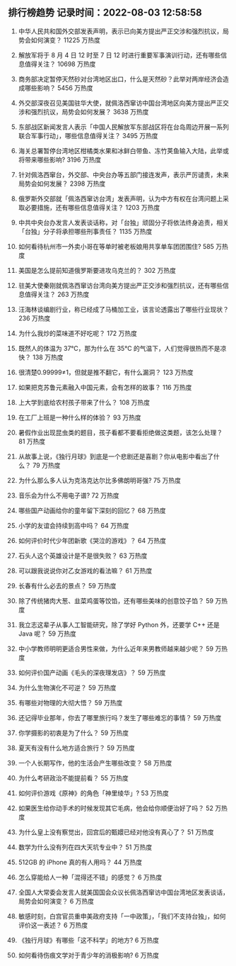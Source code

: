 
## 排行榜趋势 记录时间：2022-08-03 12:58:58
  
  1. 中华人民共和国外交部发表声明，表示已向美方提出严正交涉和强烈抗议，局势会如何演变？ 11225 万热度
    
  2. 解放军将于 8 月 4 日 12 时至 7 日 12 时进行重要军事演训行动，还有哪些信息值得关注？ 10698 万热度
    
  3. 商务部决定暂停天然砂对台湾地区出口，什么是天然砂？此举对两岸经济会造成哪些影响？ 5456 万热度
    
  4. 外交部深夜召见美国驻华大使，就佩洛西窜访中国台湾地区向美方提出严正交涉和强烈抗议，局势会如何发展？ 3638 万热度
    
  5. 东部战区新闻发言人表示「中国人民解放军东部战区将在台岛周边开展一系列联合军事行动」，哪些信息值得关注？ 3495 万热度
    
  6. 海关总署暂停台湾地区柑橘类水果和冰鲜白带鱼、冻竹荚鱼输入大陆，此举或将带来哪些影响? 3196 万热度
    
  7. 针对佩洛西窜台，外交部、中央台办等五部门接连发声，表示严厉谴责，未来局势会如何发展？ 2398 万热度
    
  8. 俄罗斯外交部就「佩洛西窜访台湾」发表声明，认为中方有权在台湾问题上采取必要措施，还有哪些信息值得关注？ 1203 万热度
    
  9. 中共中央台办发言人发表谈话称，对「台独」顽固分子将依法终身追责，相关「台独」分子将承担哪些刑事责任？ 1135 万热度
    
  10. 如何看待杭州市一外卖小哥在等单时被老板娘用共享单车团团围住? 585 万热度
    
  11. 美国是怎么提前知道俄罗斯要进攻乌克兰的？ 302 万热度
    
  12. 驻美大使秦刚就佩洛西窜访台湾向美方提出严正交涉和强烈抗议，还有哪些信息值得关注？ 263 万热度
    
  13. 汪海林谈编剧行业，称已经成了马桶加工业，该言论透露出了哪些行业现状？ 236 万热度
    
  14. 为什么我炒的菜味道不好吃呢？ 172 万热度
    
  15. 既然人的体温为 37℃，那为什么在 35℃ 的气温下，人们觉得很热而不是凉快？ 138 万热度
    
  16. 很清楚0.99999≠1，但就是推不翻它，有什么漏洞？ 123 万热度
    
  17. 如果把克苏鲁元素融入中国元素，会有怎样的故事？ 116 万热度
    
  18. 上大学到底给农村孩子带来了什么？ 108 万热度
    
  19. 在工厂上班是一种什么样的体验？ 93 万热度
    
  20. 暑假作业出现昆虫类的题目，孩子看都不要看拒绝做这类题，该怎么处理？ 81 万热度
    
  21. 从故事上说，《独行月球》到底是一个悲剧还是喜剧？你从电影中看出了什么？ 79 万热度
    
  22. 为什么那么多人认为克洛克达尔比多佛朗明哥强? 75 万热度
    
  23. 音乐会为什么不用电子谱? 72 万热度
    
  24. 哪些国产动画给你的童年留下深刻的回忆？ 68 万热度
    
  25. 小学的友谊会持续到高中吗？ 64 万热度
    
  26. 如何评价时代少年团新歌《哭泣的游戏》？ 64 万热度
    
  27. 石头人这个英雄设计是不是很失败？ 63 万热度
    
  28. 可以跟我说说你对乙女游戏的看法嘛？ 61 万热度
    
  29. 长春有什么必去的景点？ 59 万热度
    
  30. 除了传统猪肉大葱、韭菜鸡蛋等饺馅，还有哪些美味的创意饺子馅？ 59 万热度
    
  31. 我立志这辈子从事人工智能研究，除了学好 Python 外，还要学 C++ 还是 Java 呢？ 59 万热度
    
  32. 中小学教师明明更适合男性来做，为什么近年来男教师越来越少呢？ 59 万热度
    
  33. 如何评价国产动画《毛头的深夜理发店》？ 59 万热度
    
  34. 为什么生物演化不可逆？ 59 万热度
    
  35. 有哪些对物理的大彻大悟？ 59 万热度
    
  36. 还记得毕业那年，你去了哪里旅行吗？发生了哪些难忘的事情？ 59 万热度
    
  37. 你学摄影的初衷是为了什么？ 59 万热度
    
  38. 夏天有没有什么地方适合旅行？ 59 万热度
    
  39. 一个人长期写作，他的生活会产生哪些改变？ 58 万热度
    
  40. 为什么考研政治不能提前看？ 55 万热度
    
  41. 如何评价游戏《原神》的角色「神里绫华」? 53 万热度
    
  42. 如果医生给你动手术的时候发现其它毛病，他会给你顺便治好了吗？ 52 万热度
    
  43. 为什么皇上没有察觉出，回宫后的甄嬛已经对他没有真心了？ 51 万热度
    
  44. 数学为什么没有列在四大天坑专业中？ 51 万热度
    
  45. 512GB 的 iPhone 真的有人用吗？ 44 万热度
    
  46. 怎么穿能给人一种「混得还不错」的感觉？ 6 万热度
    
  47. 全国人大常委会发言人就美国国会众议长佩洛西窜访中国台湾地区发表谈话，局势会如何演变？ 6 万热度
    
  48. 敏感时刻，白宫官员重申美政府支持「一中政策」，「我们不支持台独」，如何评价这一表述？ 6 万热度
    
  49. 《独行月球》有哪些「这不科学」的地方? 6 万热度
    
  50. 如何看待伤痕文学对于青少年的消极影响? 6 万热度
    